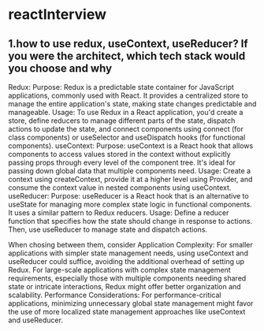 # reactInterview


## 1.how to use redux, useContext, useReducer? If you were the architect, which tech stack would you choose and why
Redux:
Purpose: Redux is a predictable state container for JavaScript applications, commonly used with React. It provides a centralized store to manage the entire application's state, making state changes predictable and manageable.
Usage: To use Redux in a React application, you'd create a store, define reducers to manage different parts of the state, dispatch actions to update the state, and connect components using connect (for class components) or useSelector and useDispatch hooks (for functional components).
useContext:
Purpose: useContext is a React hook that allows components to access values stored in the context without explicitly passing props through every level of the component tree. It's ideal for passing down global data that multiple components need.
Usage: Create a context using createContext, provide it at a higher level using Provider, and consume the context value in nested components using useContext.
useReducer:
Purpose: useReducer is a React hook that is an alternative to useState for managing more complex state logic in functional components. It uses a similar pattern to Redux reducers.
Usage: Define a reducer function that specifies how the state should change in response to actions. Then, use useReducer to manage state and dispatch actions.

When chosing between them, consider 
Application Complexity:
For smaller applications with simpler state management needs, using useContext and useReducer could suffice, avoiding the additional overhead of setting up Redux.
For large-scale applications with complex state management requirements, especially those with multiple components needing shared state or intricate interactions, Redux might offer better organization and scalability.
Performance Considerations:
For performance-critical applications, minimizing unnecessary global state management might favor the use of more localized state management approaches like useContext and useReducer.
